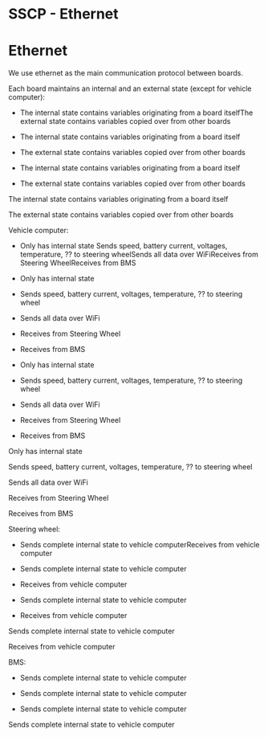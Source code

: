 # SSCP - Ethernet

# Ethernet

We use ethernet as the main communication protocol between boards.

Each board maintains an internal and an external state (except for vehicle computer):

* The internal state contains variables originating from a board itselfThe external state contains variables copied over from other boards
* The internal state contains variables originating from a board itself
* The external state contains variables copied over from other boards

* The internal state contains variables originating from a board itself
* The external state contains variables copied over from other boards

The internal state contains variables originating from a board itself

The external state contains variables copied over from other boards

Vehicle computer:

* Only has internal state Sends speed, battery current, voltages, temperature, ?? to steering wheelSends all data over WiFiReceives from Steering WheelReceives from BMS
* Only has internal state 
* Sends speed, battery current, voltages, temperature, ?? to steering wheel
* Sends all data over WiFi
* Receives from Steering Wheel
* Receives from BMS

* Only has internal state 
* Sends speed, battery current, voltages, temperature, ?? to steering wheel
* Sends all data over WiFi
* Receives from Steering Wheel
* Receives from BMS

Only has internal state 

Sends speed, battery current, voltages, temperature, ?? to steering wheel

Sends all data over WiFi

Receives from Steering Wheel

Receives from BMS

Steering wheel:

* Sends complete internal state to vehicle computerReceives from vehicle computer
* Sends complete internal state to vehicle computer
* Receives from vehicle computer

* Sends complete internal state to vehicle computer
* Receives from vehicle computer

Sends complete internal state to vehicle computer

Receives from vehicle computer

BMS:

* Sends complete internal state to vehicle computer
* Sends complete internal state to vehicle computer

* Sends complete internal state to vehicle computer

Sends complete internal state to vehicle computer

